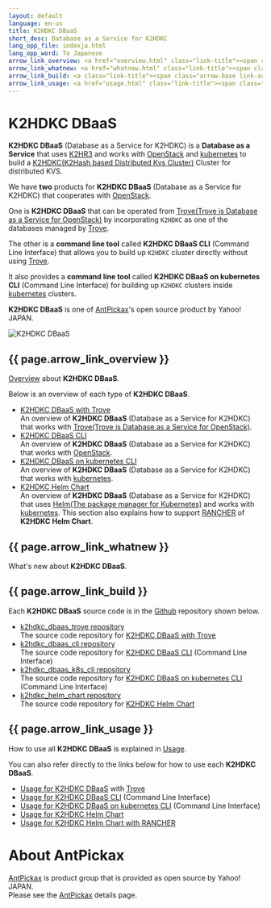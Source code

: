```yaml
---
layout: default
language: en-us
title: K2HDKC DBaaS
short_desc: Database as a Service for K2HDKC
lang_opp_file: indexja.html
lang_opp_word: To Japanese
arrow_link_overview: <a href="overview.html" class="link-title"><span class="arrow-base link-arrow-right"></span>Overview</a>
arrow_link_whatnew: <a href="whatnew.html" class="link-title"><span class="arrow-base link-arrow-right"></span>What's new</a>
arrow_link_build: <a class="link-title"><span class="arrow-base link-arrow-right"></span>Source code</a>
arrow_link_usage: <a href="usage.html" class="link-title"><span class="arrow-base link-arrow-right"></span>Usage</a>
---
```


# **K2HDKC DBaaS**
**K2HDKC DBaaS** (Database as a Service for K2HDKC) is a **Database as a Service** that uses [K2HR3](https://k2hr3.antpick.ax/) and works with [OpenStack](https://www.openstack.org/) and [kubernetes](https://kubernetes.io/) to build a [K2HDKC(K2Hash based Distributed Kvs Cluster)](https://k2hdkc.antpick.ax/index.html) Cluster for distributed KVS.  

We have **two** products for **K2HDKC DBaaS** (Database as a Service for K2HDKC) that cooperates with [OpenStack](https://www.openstack.org/).  

One is **K2HDKC DBaaS** that can be operated from [Trove(Trove is Database as a Service for OpenStack)](https://wiki.openstack.org/wiki/Trove) by incorporating `K2HDKC` as one of the databases managed by [Trove](https://wiki.openstack.org/wiki/Trove).  

The other is a **command line tool** called **K2HDKC DBaaS CLI** (Command Line Interface) that allows you to build up `K2HDKC` cluster directly without using [Trove](https://wiki.openstack.org/wiki/Trove).  

It also provides a **command line tool** called **K2HDKC DBaaS on kubernetes CLI** (Command Line Interface) for building up `K2HDKC` clusters inside [kubernetes](https://kubernetes.io/) clusters.  

**K2HDKC DBaaS** is one of [AntPickax](https://antpick.ax/)'s open source product by Yahoo! JAPAN.  

![K2HDKC DBaaS](images/top_k2hdkc_dbaas.png)

## {{ page.arrow_link_overview }}
[Overview](overview.html) about **K2HDKC DBaaS**.  

Below is an overview of each type of **K2HDKC DBaaS**.  

- [K2HDKC DBaaS with Trove](overview_trove.html)  
An overview of **K2HDKC DBaaS** (Database as a Service for K2HDKC) that works with [Trove(Trove is Database as a Service for OpenStack)](https://wiki.openstack.org/wiki/Trove).
- [K2HDKC DBaaS CLI](overview_cli.html)  
An overview of **K2HDKC DBaaS** (Database as a Service for K2HDKC) that works with [OpenStack](https://www.openstack.org/).
- [K2HDKC DBaaS on kubernetes CLI](overview_k8s_cli.html)  
An overview of **K2HDKC DBaaS** (Database as a Service for K2HDKC) that works with [kubernetes](https://kubernetes.io/).
- [K2HDKC Helm Chart](overview_helm_chart.html)  
An overview of **K2HDKC DBaaS** (Database as a Service for K2HDKC) that uses [Helm(The package manager for Kubernetes)](https://helm.sh/) and works with [kubernetes](https://kubernetes.io/).
This section also explains how to support [RANCHER](https://rancher.com/) of **K2HDKC Helm Chart**.  

## {{ page.arrow_link_whatnew }}
What's new about **K2HDKC DBaaS**.

## {{ page.arrow_link_build }}

Each **K2HDKC DBaaS** source code is in the [Github](https://github.com/) repository shown below.  

- [k2hdkc_dbaas_trove repository](https://github.com/yahoojapan/k2hdkc_dbaas_trove)  
The source code repository for [K2HDKC DBaaS with Trove](overview_trove.html)
- [k2hdkc_dbaas_cli repository](https://github.com/yahoojapan/k2hdkc_dbaas_cli)  
The source code repository for [K2HDKC DBaaS CLI](overview_cli.html) (Command Line Interface)  
- [k2hdkc_dbaas_k8s_cli repository](https://github.com/yahoojapan/k2hdkc_dbaas_k8s_cli)  
The source code repository for [K2HDKC DBaaS on kubernetes CLI](overview_k8s_cli.html) (Command Line Interface)  
- [k2hdkc_helm_chart repository](https://github.com/yahoojapan/k2hdkc_helm_chart)  
The source code repository for [K2HDKC Helm Chart](overview_helm_chart.html)  

## {{ page.arrow_link_usage }}

How to use all **K2HDKC DBaaS** is explained in [Usage](usage.html).  

You can also refer directly to the links below for how to use each **K2HDKC DBaaS**.  

- [Usage for K2HDKC DBaaS](usage.html) with [Trove](https://wiki.openstack.org/wiki/Trove)
- [Usage for K2HDKC DBaaS CLI](usage_cli.html) (Command Line Interface)
- [Usage for K2HDKC DBaaS on kubernetes CLI](usage_k8s_cli.html) (Command Line Interface)
- [Usage for K2HDKC Helm Chart](usage_helm_chart.html)
- [Usage for K2HDKC Helm Chart with RANCHER](usage_rancher_helm_chart.html)

# About AntPickax
[AntPickax](https://antpick.ax/) is product group that is provided as open source by Yahoo! JAPAN.  
Please see the [AntPickax](https://antpick.ax/) details page.
